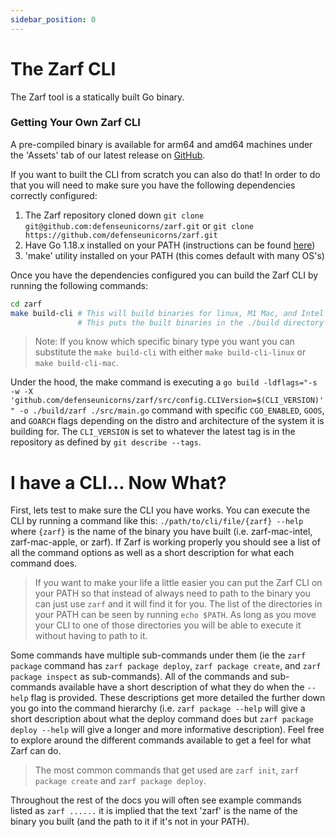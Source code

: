 ```yaml
---
sidebar_position: 0
---
```


# The Zarf CLI

The Zarf tool is a statically built Go binary. 

### Getting Your Own Zarf CLI

A pre-compiled binary is available for arm64 and amd64 machines under the 'Assets' tab of our latest release on [GitHub](https://github.com/defenseunicorns/zarf/releases).

If you want to built the CLI from scratch you can also do that! In order to do that you will need to make sure you have the following dependencies correctly configured:
1. The Zarf repository cloned down `git clone git@github.com:defenseunicorns/zarf.git` or `git clone https://github.com/defenseunicorns/zarf.git`
2. Have Go 1.18.x installed on your PATH (instructions can be found [here](https://go.dev/doc/install))
3. 'make' utility installed on your PATH (this comes default with many OS's)

Once you have the dependencies configured you can build the Zarf CLI by running the following commands:
```bash
cd zarf
make build-cli # This will build binaries for linux, M1 Mac, and Intel Mac machines
               # This puts the built binaries in the ./build directory
```
 > Note: If you know which specific binary type you want you can substitute the `make build-cli` with either `make build-cli-linux` or `make build-cli-mac`.

 Under the hood, the make command is executing a `go build -ldflags="-s -w -X 'github.com/defenseunicorns/zarf/src/config.CLIVersion=$(CLI_VERSION)'" -o ./build/zarf ./src/main.go` command with specific `CGO_ENABLED`, `GOOS`, and `GOARCH` flags depending on the distro and architecture of the system it is building for. The `CLI_VERSION` is set to whatever the latest tag is in the repository as defined by `git describe --tags`.


# I have a CLI... Now What?

First, lets test to make sure the CLI you have works. You can execute the CLI by running a command like this: `./path/to/cli/file/{zarf} --help` where `{zarf}` is the name of the binary you have built (i.e. zarf-mac-intel, zarf-mac-apple, or zarf). If Zarf is working properly you should see a list of all the command options as well as a short description for what each command does.
> If you want to make your life a little easier you can put the Zarf CLI on your PATH so that instead of always need to path to the binary you can just use `zarf` and it will find it for you. The list of the directories in your PATH can be seen by running `echo $PATH`. As long as you move your CLI to one of those directories you will be able to execute it without having to path to it.

Some commands have multiple sub-commands under them (ie the `zarf package` command has `zarf package deploy`, `zarf package create`, and `zarf package inspect` as sub-commands). All of the commands and sub-commands available have a short description of what they do when the `--help` flag is provided. These descriptions get more detailed the further down you go into the command hierarchy (i.e. `zarf package --help` will give a short description about what the deploy command does but `zarf package deploy --help` will give a longer and more informative description). Feel free to explore around the different commands available to get a feel for what Zarf can do.

> The most common commands that get used are `zarf init`, `zarf package create` and `zarf package deploy`.

Throughout the rest of the docs you will often see example commands listed as `zarf ......` it is implied that the text 'zarf' is the name of the binary you built (and the path to it if it's not in your PATH).